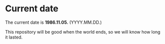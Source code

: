 # Current date

The current date is **1986.11.05.** (YYYY.MM.DD.)

This repository will be good when the world ends, so we will know how long it lasted.